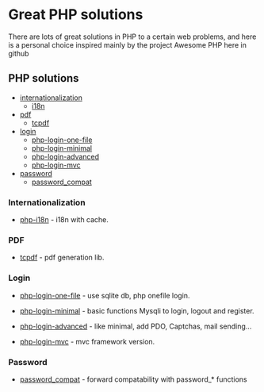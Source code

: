 # Great PHP solutions
There are lots of great solutions in PHP to a certain web problems, and here is a personal choice inspired mainly by the project Awesome PHP here in github

## PHP solutions
- [internationalization](#internationalization)
	- [i18n](https://github.com/Philipp15b/php-i18n)
- [pdf](#pdf)
	- [tcpdf](https://github.com/tecnickcom/TCPDF)
- [login](#login)
	- [php-login-one-file](https://github.com/panique/php-login-one-file)
	- [php-login-minimal](https://github.com/panique/php-login-minimal)
	- [php-login-advanced](https://github.com/panique/php-login-advanced)
	- [php-login-mvc](https://github.com/panique/php-login-mvc)
- [password](#password)
	- [password_compat](https://github.com/ircmaxell/password_compat)

### Internationalization
* [php-i18n](https://github.com/Philipp15b/php-i18n) - i18n with cache.

### PDF
* [tcpdf](https://github.com/tecnickcom/TCPDF) - pdf generation lib.

### Login
* [php-login-one-file](https://github.com/panique/php-login-one-file) - use sqlite db, php onefile login.

* [php-login-minimal](https://github.com/panique/php-login-minimal) - basic functions Mysqli to login, logout and register.

* [php-login-advanced](https://github.com/panique/php-login-advanced) - like minimal, add PDO, Captchas, mail sending...

* [php-login-mvc](https://github.com/panique/php-login-mvc) - mvc framework version.

### Password
* [password_compat](https://github.com/ircmaxell/password_compat) - forward compatability with password_* functions